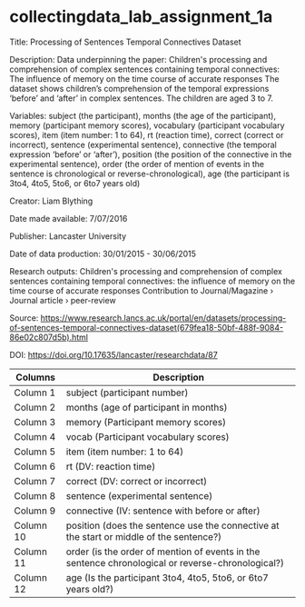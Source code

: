 # collectingdata_lab_assignment_1a

Title: Processing of Sentences Temporal Connectives Dataset

Description:
Data underpinning the paper: Children's processing and comprehension of complex sentences containing temporal connectives: The influence of memory on the time course of accurate responses
The dataset shows children’s comprehension of the temporal expressions ‘before’ and ‘after’ in complex sentences. The children are aged 3 to 7.

Variables:
subject (the participant), months (the age of the participant), memory (participant memory scores), vocabulary (participant vocabulary scores), item (item number: 1 to 64), rt (reaction time), correct (correct or incorrect), sentence (experimental sentence), connective (the temporal expression ‘before’ or ‘after’), position (the position of the connective in the experimental sentence), order (the order of mention of events in the sentence is chronological or reverse-chronological), age (the participant is 3to4, 4to5, 5to6, or 6to7 years old)

Creator: Liam Blything

Date made available: 7/07/2016

Publisher: Lancaster University

Date of data production: 30/01/2015 - 30/06/2015

Research outputs:
Children's processing and comprehension of complex sentences containing temporal connectives: the influence of memory on the time course of accurate responses
Contribution to Journal/Magazine › Journal article › peer-review

Source: https://www.research.lancs.ac.uk/portal/en/datasets/processing-of-sentences-temporal-connectives-dataset(679fea18-50bf-488f-9084-86e02c807d5b).html

DOI: https://doi.org/10.17635/lancaster/researchdata/87


| Columns | Description |
| ------------- | ------------- |
|Column 1 |subject (participant number)|
|Column 2 |months (age of participant in months)|
|Column 3 |memory (Participant memory scores)|
|Column 4 |vocab (Participant vocabulary scores)|
|Column 5 |item (item number: 1 to 64)|
|Column 6 |rt (DV: reaction time)|
|Column 7 |correct (DV: correct or incorrect)|
|Column 8 |sentence (experimental sentence)|
|Column 9 |connective (IV: sentence with before or after)|
|Column 10 |position (does the sentence use the connective at the start or middle of the sentence?)|
|Column 11 |order (is the order of mention of events in the sentence chronological or reverse-chronological?)|
|Column 12 |age (Is the participant 3to4, 4to5, 5to6, or 6to7 years old?)|
